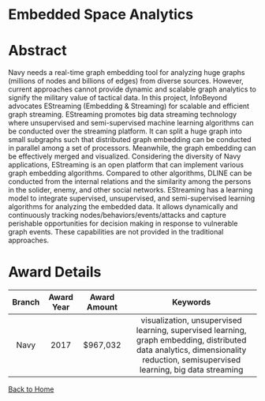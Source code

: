 
Embedded Space Analytics
========================

# Abstract


Navy needs a real-time graph embedding tool for analyzing huge graphs (millions of nodes and billions of edges) from diverse sources. However, current approaches cannot provide dynamic and scalable graph analytics to signify the military value of tactical data. In this project, InfoBeyond advocates EStreaming (Embedding & Streaming) for scalable and efficient graph streaming. EStreaming promotes big data streaming technology where unsupervised and semi-supervised machine learning algorithms can be conducted over the streaming platform. It can split a huge graph into small subgraphs such that distributed graph embedding can be conducted in parallel among a set of processors. Meanwhile, the graph embedding can be effectively merged and visualized. Considering the diversity of Navy applications, EStreaming is an open platform that can implement various graph embedding algorithms. Compared to other algorithms, DLINE can be conducted from the internal relations and the similarity among the persons in the solider, enemy, and other social networks. EStreaming has a learning model to integrate supervised, unsupervised, and semi-supervised learning algorithms for analyzing the embedded data. It allows dynamically and continuously tracking nodes/behaviors/events/attacks and capture perishable opportunities for decision making in response to vulnerable graph events. These capabilities are not provided in the traditional approaches.  

# Award Details

|Branch|Award Year|Award Amount|Keywords|
| :---: | :---: | :---: | :---: |
|Navy|2017|$967,032|visualization, unsupervised learning, supervised learning, graph embedding, distributed data analytics, dimensionality reduction, semisupervised learning, big data streaming|
  
  


[Back to Home](https://github.com/chrischow/dod_sbir_awards/DJ/#1934)